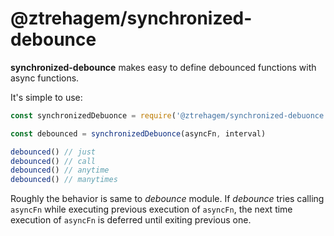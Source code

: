 # @ztrehagem/synchronized-debounce

**synchronized-debounce** makes easy to define debounced functions with async functions.

It's simple to use:

```js
const synchronizedDebuonce = require('@ztrehagem/synchronized-debuonce')

const debounced = synchronizedDebuonce(asyncFn, interval)

debounced() // just
debounced() // call
debounced() // anytime
debounced() // manytimes
```

Roughly the behavior is same to _debounce_ module.
If _debounce_ tries calling `asyncFn` while executing previous execution of `asyncFn`, the next time execution of `asyncFn` is deferred until exiting previous one.
